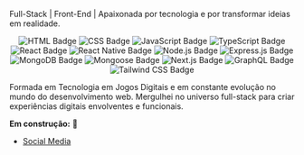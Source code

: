 Full-Stack | Front-End | Apaixonada por tecnologia e por transformar ideias em realidade.

<p align="center">
  <img src="https://img.shields.io/badge/HTML5-E34F26?style=for-the-badge&logo=html5&logoColor=white" alt="HTML Badge">
  <img src="https://img.shields.io/badge/CSS3-1572B6?style=for-the-badge&logo=css3&logoColor=white" alt="CSS Badge">  
  <img src="https://img.shields.io/badge/JavaScript-F7DF1E?style=for-the-badge&logo=javascript&logoColor=black" alt="JavaScript Badge"> 
  <img src="https://img.shields.io/badge/TypeScript-3178C6?style=for-the-badge&logo=typescript&logoColor=white" alt="TypeScript Badge">
  <img src="https://img.shields.io/badge/React-20232A?style=for-the-badge&logo=react&logoColor=61DAFB" alt="React Badge">
  <img src="https://img.shields.io/badge/React_Native-20232A?style=for-the-badge&logo=react&logoColor=61DAFB" alt="React Native Badge"> 
  <img src="https://img.shields.io/badge/Node.js-43853D?style=for-the-badge&logo=node.js&logoColor=white" alt="Node.js Badge">
  <img src="https://img.shields.io/badge/Express.js-404D59?style=for-the-badge&logo=express&logoColor=white" alt="Express.js Badge">
  <img src="https://img.shields.io/badge/MongoDB-4EA94B?style=for-the-badge&logo=mongodb&logoColor=white" alt="MongoDB Badge">
  <img src="https://img.shields.io/badge/mongoose-%234ea94b.svg?style=for-the-badge&logo=mongoose&logoColor=white" alt="Mongoose Badge">
  <img src="https://img.shields.io/badge/Next-black?style=for-the-badge&logo=next.js&logoColor=white" alt="Next.js Badge">
  <img src="https://img.shields.io/badge/GraphQL-E10098?style=for-the-badge&logo=graphql&logoColor=white" alt="GraphQL Badge">
  <img src="https://img.shields.io/badge/Tailwind_CSS-3CB371?style=for-the-badge&logo=tailwind-css&logoColor=white" alt="Tailwind CSS Badge"> 
</p>

Formada em Tecnologia em Jogos Digitais e em constante evolução no mundo do desenvolvimento web. Mergulhei no universo full-stack para criar experiências digitais envolventes e funcionais.

**Em construção:** 🚧

- [Social Media](https://github.com/ca-madureira/social-media-mern)

